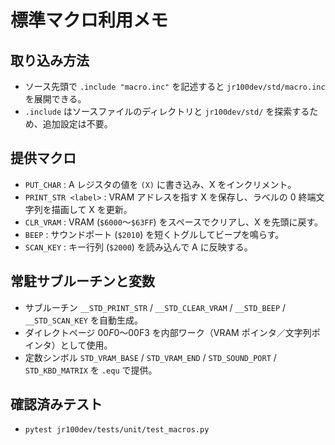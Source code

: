 # 標準マクロ利用メモ

## 取り込み方法
- ソース先頭で `.include "macro.inc"` を記述すると `jr100dev/std/macro.inc` を展開できる。
- `.include` はソースファイルのディレクトリと `jr100dev/std/` を探索するため、追加設定は不要。

## 提供マクロ
- `PUT_CHAR` : A レジスタの値を `(X)` に書き込み、X をインクリメント。
- `PRINT_STR <label>` : VRAM アドレスを指す X を保存し、ラベルの 0 終端文字列を描画して X を更新。
- `CLR_VRAM` : VRAM (`$6000`〜`$63FF`) をスペースでクリアし、X を先頭に戻す。
- `BEEP` : サウンドポート (`$2010`) を短くトグルしてビープを鳴らす。
- `SCAN_KEY` : キー行列 (`$2000`) を読み込んで A に反映する。

## 常駐サブルーチンと変数
- サブルーチン `__STD_PRINT_STR` / `__STD_CLEAR_VRAM` / `__STD_BEEP` / `__STD_SCAN_KEY` を自動生成。
- ダイレクトページ $00F0〜$00F3 を内部ワーク（VRAM ポインタ／文字列ポインタ）として使用。
- 定数シンボル `STD_VRAM_BASE` / `STD_VRAM_END` / `STD_SOUND_PORT` / `STD_KBD_MATRIX` を `.equ` で提供。

## 確認済みテスト
- `pytest jr100dev/tests/unit/test_macros.py`
